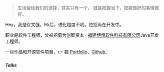 > 生活留给我们的选择，其实只有一个，
> 就是把握当下，把能做好的事情做好。

Hey，我是徐文强，95后，进化程度不明，绝招尚在开发中。

职业是软件工程师，曾被招募为创智资本 · [福建博恒软件科技有限公司](http://www.fjboheng.com/)Java开发工程师。

一些作品和开源软件项目，👉 戳 [Portfolio](/portfolio)、[Github](http://github.com/DuDuLuuu)。 


##### Talks
